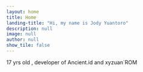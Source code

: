 ```yaml
---
layout: home
title: Home
landing-title: "Hi, my name is Jody Yuantoro"
description: null
image: null
author: null
show_tile: false
---
```


17 yrs old , developer of Ancient.id and xyzuan`ROM
